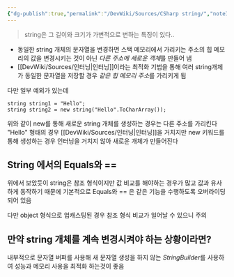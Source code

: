 ```yaml
---
{"dg-publish":true,"permalink":"/DevWiki/Sources/CSharp string/","noteIcon":"","created":"2024-10-24T10:59:36.000+09:00","updated":"2025-07-19T22:58:36.955+09:00"}
---
```


> string은 그 길이와 크기가 가변적으로 변하는 특징이 있다..

* 동일한 string 개체의 문자열을 변경하면 스택 메모리에서 가리키는 주소의 힙 메모리의 값을 변경시키는 것이 아닌 *다른 주소에 새로운 객체*를 만들어 냄 
* [[DevWiki/Sources/인터닝\|인터닝]]이라는 최적화 기법을 통해 여러 string개체가 동일한 문자열을 저장할 경우 *같은 힙 메모리 주소*를 가리키게 됨

다만 일부 예외가 있는데
```
string string1 = "Hello"; 
string string2 = new string("Hello".ToCharArray());
```
위와 같이 new를 통해 새로운 string 개체를 생성하는 경우는 다른 주소를 가리킨다
"Hello" 형태의 경우 [[DevWiki/Sources/인터닝\|인터닝]]을 거치지만 new 키워드를 통해 생성하는 경우 인터닝을 거치지 않아 새로운 개체가 만들어진다
## String 에서의 Equals와 ==
위에서 보았듯이 string은 참조 형식이지만 값 비교를 해야하는 경우가 많고 값과 유사하게 동작하기 때문에 기본적으로 Equals와 == 은 같은 기능을 수행하도록 오버라이딩 되어 있음

다만 object 형식으로 업캐스팅된 경우 참조 형식 비교가 일어날 수 있으니 주의
## 만약 string 개체를 계속 변경시켜야 하는 상황이라면?
내부적으로 문자열 버퍼를 사용해 새 문자열 생성을 하지 않는 *StringBuilder*를 사용하여 성능과 메모리 사용을 최적화 하는것이 좋음

